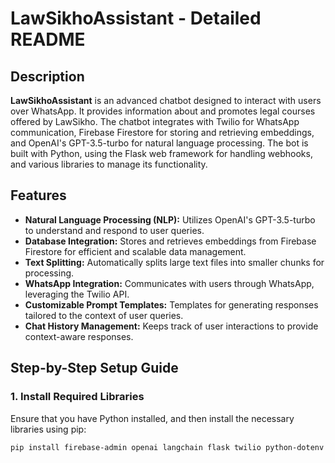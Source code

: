 # LawSikhoAssistant - Detailed README

## Description

**LawSikhoAssistant** is an advanced chatbot designed to interact with users over WhatsApp. It provides information about and promotes legal courses offered by LawSikho. The chatbot integrates with Twilio for WhatsApp communication, Firebase Firestore for storing and retrieving embeddings, and OpenAI's GPT-3.5-turbo for natural language processing. The bot is built with Python, using the Flask web framework for handling webhooks, and various libraries to manage its functionality.

## Features

- **Natural Language Processing (NLP):** Utilizes OpenAI's GPT-3.5-turbo to understand and respond to user queries.
- **Database Integration:** Stores and retrieves embeddings from Firebase Firestore for efficient and scalable data management.
- **Text Splitting:** Automatically splits large text files into smaller chunks for processing.
- **WhatsApp Integration:** Communicates with users through WhatsApp, leveraging the Twilio API.
- **Customizable Prompt Templates:** Templates for generating responses tailored to the context of user queries.
- **Chat History Management:** Keeps track of user interactions to provide context-aware responses.

## Step-by-Step Setup Guide

### 1. Install Required Libraries

Ensure that you have Python installed, and then install the necessary libraries using pip:

```bash
pip install firebase-admin openai langchain flask twilio python-dotenv
